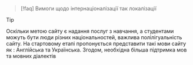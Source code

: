 > [!faq] 
> Вимоги щодо інтернаціоналізації так локалізації 

> [!tip] 
> Оскільки метою сайту є надання послуг з навчання, а студентами можуть бути люди різних національностей, важлива полілігуальність сайту. На стартовому етапі пропонується представити такі мови сайту як : Англійська та Українська. Згодом, необхідна більша підтримка мов та мовних діалектів 

